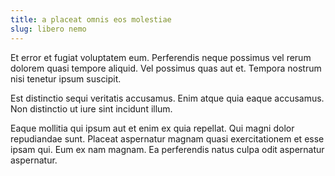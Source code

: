 ```yaml
---
title: a placeat omnis eos molestiae
slug: libero nemo
---
```


Et error et fugiat voluptatem eum. Perferendis neque possimus vel rerum dolorem quasi tempore aliquid. Vel possimus quas aut et. Tempora nostrum nisi tenetur ipsum suscipit.

Est distinctio sequi veritatis accusamus. Enim atque quia eaque accusamus. Non distinctio ut iure sint incidunt illum.

Eaque mollitia qui ipsum aut et enim ex quia repellat. Qui magni dolor repudiandae sunt. Placeat aspernatur magnam quasi exercitationem et esse ipsam qui. Eum ex nam magnam. Ea perferendis natus culpa odit aspernatur aspernatur.
